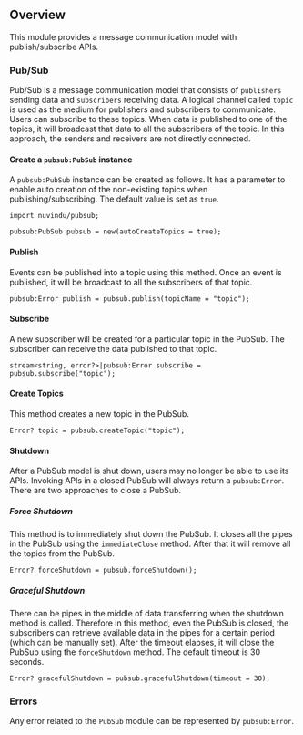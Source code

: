 ## Overview

This module provides a message communication model with publish/subscribe APIs.

### Pub/Sub

Pub/Sub is a message communication model that consists of `publishers` sending data and `subscribers` receiving data. A logical channel called `topic` is used as the medium for publishers and subscribers to communicate. Users can subscribe to these topics. When data is published to one of the topics, it will broadcast that data to all the subscribers of the topic. In this approach, the senders and receivers are not directly connected.

#### Create a `pubsub:PubSub` instance

A `pubsub:PubSub` instance can be created as follows. It has a parameter to enable auto creation of the non-existing topics when publishing/subscribing. The default value is set as `true`.

```ballerina
import nuvindu/pubsub;

pubsub:PubSub pubsub = new(autoCreateTopics = true);
```

#### Publish

Events can be published into a topic using this method. Once an event is published, it will be broadcast to all the subscribers of that topic.

```ballerina
pubsub:Error publish = pubsub.publish(topicName = "topic");
```

#### Subscribe

A new subscriber will be created for a particular topic in the PubSub. The subscriber can receive the data published to that topic.

```ballerina
stream<string, error?>|pubsub:Error subscribe = pubsub.subscribe("topic");
```

#### Create Topics

This method creates a new topic in the PubSub.

```ballerina
Error? topic = pubsub.createTopic("topic");
```

#### Shutdown

After a PubSub model is shut down, users may no longer be able to use its APIs. Invoking APIs in a closed PubSub will always return a `pubsub:Error`. There are two approaches to close a PubSub.

##### Force Shutdown

This method is to immediately shut down the PubSub. It closes all the pipes in the PubSub using the `immediateClose` method. After that it will remove all the topics from the PubSub.

```ballerina
Error? forceShutdown = pubsub.forceShutdown();
```

##### Graceful Shutdown

There can be pipes in the middle of data transferring when the shutdown method is called. Therefore in this method, even the PubSub is closed, the subscribers can retrieve available data in the pipes for a certain period (which can be manually set). After the timeout elapses, it will close the PubSub using the `forceShutdown` method. The default timeout is 30 seconds.

```ballerina
Error? gracefulShutdown = pubsub.gracefulShutdown(timeout = 30);
```

### Errors

Any error related to the `PubSub` module can be represented by `pubsub:Error`.
